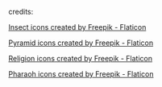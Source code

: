 credits:

<a href="https://www.flaticon.com/free-icons/insect" title="insect icons">Insect icons created by Freepik - Flaticon</a>

<a href="https://www.flaticon.com/free-icons/pyramid" title="pyramid icons">Pyramid icons created by Freepik - Flaticon</a>

<a href="https://www.flaticon.com/free-icons/religion" title="religion icons">Religion icons created by Freepik - Flaticon</a>

<a href="https://www.flaticon.com/free-icons/pharaoh" title="Pharaoh icons">Pharaoh icons created by Freepik - Flaticon</a>